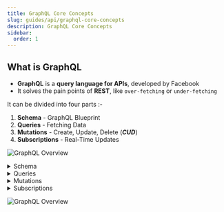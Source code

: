 ```yaml
---
title: GraphQL Core Concepts
slug: guides/api/graphql-core-concepts
description: GraphQL Core Concepts
sidebar:
  order: 1
---
```


## What is GraphQL
- **GraphQL** is a **query language for APIs**, developed by Facebook
- It solves the pain points of **REST**, like `over-fetching` or `under-fetching`

It can be divided into four parts :-
1. **Schema** - GraphQL Blueprint
2. **Queries** - Fetching Data
3. **Mutations** - Create, Update, Delete (***CUD***)
4. **Subscriptions** - Real-Time Updates




![GraphQL Overview](/img/gql/gql1.svg)



<details>
<summary>Schema</summary>

### Schema - GraphQL Blueprint
- The `schema` is the heart of a `GraphQL API`. 
- It defines what data is `available`, how it’s `structured`, and what `operations` (queries, mutations, subscriptions) you can perform. 
- Written in `Schema Definition Language` (SDL), it’s `readable` and `declarative`.

```graphql

# Define the overall structure of the GraphQL API, 
# Specifying the entry points for queries, mutations, and subscriptions

schema {

  # The root type for reading data (queries)
  query: Query

  # The root type for modifying data (mutations)
  mutation: Mutation

  # The root type for real-time data updates (subscriptions)
  subscription: Subscription
}

# Define the Query type, which contains fields that can be queried
type Query {
  # A simple field that returns a String value, e.g., "Hello, World!"
  hello: String
}
```
- This schema declares a `Query` type with a `hello` field that returns a `string`. 
- The schema ensures consistency, so clients know exactly what’s possible.

#### Types : The Building Blocks of Data
1. Scalar Types
2. Object Types
3. Union Types

**1. Scalar Types - The Primitives**
- `ID`: A unique identifier, often a string
- `String`, `Int`, `Float`, `Boolean`

**2. Object Types - The Structure**

```gql
# Define a Post type to represent a blog post or similar content entity in the GraphQL schema
type Post {
  # A unique identifier for the post, marked as non-nullable (required)
  id: ID!
  # The title of the post, marked as non-nullable (required)
  title: String!
  # The content of the post, optional (nullable)
  content: String
  # The author of the post, represented by a User type; can be null if not assigned
  author: User
}
```

**Enums: Restricted Values**

```gql
# Define the enum type
enum UserRole {
  ADMIN
  EDITOR
  VIEWER
}

# Define the User type that uses the enum
type User {
  role: UserRole
}
```
**Interfaces: Shared Fields**
- Interfaces define a contract that multiple types can implement, sharing common fields.

```gql
# Define an interface named Character that specifies a common structure for types like Hero and Villain
interface Character {
  id: ID!
  name: String!
}

# Define a Hero type that implements the Character interface, adding specific fields for a hero
type Hero implements Character {
  id: ID!
  name: String!
  powers: [String]
}

# Define a Villain type that implements the Character interface, adding specific fields for a villain
type Villain implements Character {
  id: ID!
  name: String!
  evilPlan: String
}
```
**Union Types: Mixing Unrelated Types**
- Unions allow a field to return one of several types that don’t share fields.

```gql
# Define the union type
union SearchResult = User | Post

# Define the User type
type User {
  id: ID!
  name: String!
  email: String
}

# Define the Post type
type Post {
  id: ID!
  title: String!
  content: String
}

# Define the schema with Query type
schema {
  query: Query
}

# Define the Query type that includes the search field
type Query {
  search(query: String!): [SearchResult]
}
```
**Response:**

```gql
{
  "data": {
    "search": [
      { "name": "Alice", "email": "alice@example.com" },
      { "title": "GraphQL Basics", "content": "Learn GraphQL..." }
    ]
  }
}
```

**Directives: Decorators for Extra Behavior**
- Directives are like decorators 
- They add extra behavior or metadata to fields, types, or queries without altering their core functionality

```gql
# Define a custom directive named @uppercase that can be applied to FIELD_DEFINITION locations
directive @uppercase on FIELD_DEFINITION

# Define the Query type, which serves as the entry point for reading data
type Query {
  # A field that returns a String value, decorated with the @uppercase directive to transform its output
  greeting: String @uppercase
}
```
- Here, `@uppercase` on `FIELD_DEFINITION` might transform the `greeting` field’s value (e.g., “hello” to “HELLO”).

**Built-In Directives**

- `@include(if: Boolean)`: Include a field if the condition is true.
- `@skip(if: Boolean)`: Skip a field if the condition is true.
- `@deprecated(reason: String)`: Mark a field as deprecated.

**Custom Directives**

- You can define custom directives, like `@uppercase` above, or for authorization.

**Authorization with Directives**

- Custom directives like `@auth(role: String)` can enforce access control.

```gql
# Define the Query type, which serves as the entry point for reading data
type Query {
  # A field that returns a String value, restricted to users with the ADMIN role using the @auth directive
  secretData: String @auth(role: "ADMIN")
}
```
- This ensures only admins access `secretData`. Directives are powerful for adding behaviors like authorization or formatting.

</details>

<details>
<summary>Queries</summary>

### Queries - Fetching Data
Queries are how you read data in GraphQL. They’re read-only and can range from simple to complex.

**Simple Query**

```gql
{
  hello
}
```

**Response: **

```gql
{ "data": { "hello": "World" } }
```

**Arguments**
- Fields can take arguments for filtering:

```gql
{
  user(id: "123") {
    name
  }
}
```

**Variables**
- Variables make queries dynamic, keeping them reusable:

```gql
query GetUser($id: ID!) {
  user(id: $id) {
    name
  }
}
```

**Fragments: Reusable Selections**
- Fragments avoid duplication by defining reusable sets of fields:

```gql
# Define a reusable fragment named UserInfo that specifies a set of fields to fetch from a User type
fragment UserInfo on User {
  name
  email
}
```
```gql
# A query to fetch data for a user and their friend using the UserInfo fragment
{
  # Fetch data for a user with the specified ID (e.g., "123")
  user(id: "123") {
    # Apply the UserInfo fragment to include name and email
    ...UserInfo
  }
  # Fetch data for a friend with the specified ID (e.g., "456")
  friend(id: "456") {
    # Apply the UserInfo fragment to include name and email
    ...UserInfo
  }
}
```
- Inline fragments handle abstract types (unions/interfaces) by specifying type-specific fields:

```gql
# A query to search for data using a query string, handling results that could be either User or Post types
{
  # Fetch search results based on the query string "graphql"
  search(query: "graphql") {
    # Inline fragment to specify fields for User type results
    ... on User {
      name
      email
    }
    # Inline fragment to specify fields for Post type results
    ... on Post {
      title
      content
    }
  }
}
```
- Inline fragments are critical for unions and interfaces, as GraphQL needs to know which fields to fetch for each possible type.

</details>

<details>
<summary>Mutations</summary>

### Mutations - Create, Update, Delete (CUD)

Mutations handle data modification — create, update, delete. They’re like queries but change data and return the updated state for confirmation.

**Input vs. Output Types**
- Input Types: Bundle mutation arguments into a single object using the `input` keyword. They’re limited to scalars, enums, or other input types.
- Output Types: Regular object types (e.g., `User`) returned to show the result.

```gql
# Define the Mutation type, which serves as the entry point for modifying data
type Mutation {
  # Create a new user with the provided input data, returning the created User object
  createUser(input: CreateUserInput!): User!
  # Update an existing user with the specified ID and input data, returning the updated User object
  updateUser(id: ID!, input: UpdateUserInput!): User!
  # Delete a user with the specified ID, returning a Boolean indicating success
  deleteUser(id: ID!): Boolean!
}
```
```gql
# Define an input type for creating a new user, requiring name and email
input CreateUserInput {
  name: String!
  email: String!
  age: Int
}
```

```gql
# Define an input type for updating an existing user, with optional fields
input UpdateUserInput {
  name: String
  email: String
  age: Int
}
```

```gql
# Define the User type to represent a user entity, used as the return type for mutations
type User {
  id: ID!
  name: String!
  email: String
  age: Int
}
```

**Create Mutation**

```gql
mutation {
  createUser(input: {
    name: "Bob"
    email: "bob@example.com"
    age: 30
  }) {
    id
    name
    email
  }
}
```

**Response:**

```gql
{
  "data": {
    "createUser": {
      "id": "456",
      "name": "Bob",
      "email": "bob@example.com"
    }
  }
}
```

**Update Mutation**

```gql
mutation {
  updateUser(id: "456", input: {
    name: "Robert"
    age: 31
  }) {
    id
    name
    age
  }
}
```

**Response:**

```gql
{
  "data": {
    "updateUser": {
      "id": "456",
      "name": "Robert",
      "age": 31
    }
  }
}
```

**Delete Mutation**

```gql
mutation {
  deleteUser(id: "456") {
    success
  }
}
```

**Response:** ```gql{ "data": { "deleteUser": true } }```



</details>

<details>
<summary>Subscriptions</summary>

### Subscriptions: Real-Time Updates
Subscriptions enable real-time data pushes from the server to the client, making them ideal for live updates like chat messages, stock prices, or notifications. 

Unlike queries (one-time fetches) or mutations (data changes), subscriptions maintain an open connection, allowing the server to send data whenever an event occurs.

**How Subscriptions Work**

- Subscriptions are defined in the schema under the `Subscription` type. They often take arguments to filter events and return data when triggered.

```gql
# Define the Subscription type, which serves as the entry point for real-time data updates
type Subscription {
  # Subscribe to new messages in a specific channel, returning the added Message
  messageAdded(channel: String!): Message
  # Subscribe to online status updates for a specific user, returning the UserStatus
  userOnline(userId: ID!): UserStatus
}
```

```gql
# Define the Message type to represent a message entity in real-time updates
type Message {
  id: ID!
  text: String!
  author: User
}
```

```gql
# Define the UserStatus type to represent a user's online status
type UserStatus {
  user: User
  isOnline: Boolean!
}
```

**Subscription Query:**

```gql
subscription {
  messageAdded(channel: "general") {
    text
    author {
      name
    }
  }
}
```
- The client subscribes to `messageAdded` for a specific channel.
- When a new message is added (e.g., via a mutation elsewhere), the server pushes the update to all subscribed clients.
- Response: Multiple pushes over time, like `{ “data”: { “messageAdded”: { “text”: “Hi!”, “author”: { “name”: “Alice” } } } }`

```gql
subscription {
  userOnline(userId: "123") {
    user {
      name
    }
    isOnline
  }
}
```
- This pushes updates whenever the user’s online status changes.

**Key Points**
- Subscriptions use protocols like WebSockets for persistent connections.
- They’re event-driven: The server decides when to send data based on triggers (e.g., database changes).
- Unsubscribe when done to free resources.
- Great for real-time apps, but not for static data — use queries for that.

</details>


![GraphQL Overview](/img/gql/whygql.webp)


